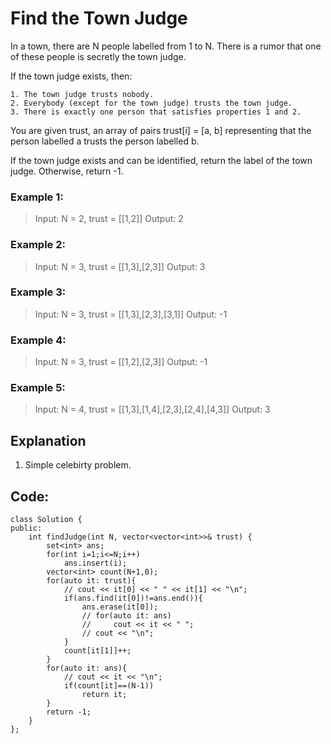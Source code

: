 # Find the Town Judge


In a town, there are N people labelled from 1 to N.  There is a rumor that one of these people is secretly the town judge.

If the town judge exists, then:

    1. The town judge trusts nobody.
    2. Everybody (except for the town judge) trusts the town judge.
    3. There is exactly one person that satisfies properties 1 and 2.

You are given trust, an array of pairs trust[i] = [a, b] representing that the person labelled a trusts the person labelled b.

If the town judge exists and can be identified, return the label of the town judge.  Otherwise, return -1.


### Example 1:

> Input: N = 2, trust = [[1,2]]
> Output: 2

### Example 2:

> Input: N = 3, trust = [[1,3],[2,3]]
> Output: 3

### Example 3:

> Input: N = 3, trust = [[1,3],[2,3],[3,1]]
> Output: -1

### Example 4:

> Input: N = 3, trust = [[1,2],[2,3]]
> Output: -1

### Example 5:

> Input: N = 4, trust = [[1,3],[1,4],[2,3],[2,4],[4,3]]
> Output: 3


## Explanation

1. Simple celebirty problem.


## Code:

```
class Solution {
public:
    int findJudge(int N, vector<vector<int>>& trust) {
        set<int> ans;
        for(int i=1;i<=N;i++) 
            ans.insert(i);
        vector<int> count(N+1,0);
        for(auto it: trust){
            // cout << it[0] << " " << it[1] << "\n";
            if(ans.find(it[0])!=ans.end()){
                ans.erase(it[0]);
                // for(auto it: ans)
                //     cout << it << " ";
                // cout << "\n";
            }
            count[it[1]]++;
        }
        for(auto it: ans){
            // cout << it << "\n";
            if(count[it]==(N-1))
                return it;
        }
        return -1;
    }
};
```